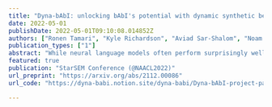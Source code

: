 ```yaml
---
title: "Dyna-bAbI: unlocking bAbI's potential with dynamic synthetic benchmarking"
date: 2022-05-01
publishDate: 2022-05-01T09:10:08.014852Z
authors: ["Ronen Tamari", "Kyle Richardson", "Aviad Sar-Shalom", "Noam Kahlon", "Nelson Liu", "Reut Tsarfaty", "Dafna Shahaf"]
publication_types: ["1"]
abstract: "While neural language models often perform surprisingly well on natural language understanding (NLU) tasks, their strengths and limitations remain poorly understood. Controlled synthetic tasks are thus an increasingly important resource for diagnosing model behavior. In this work we focus on story understanding, a core competency for NLU systems. However, the main synthetic resource for story understanding, the bAbI benchmark, lacks such a systematic mechanism for controllable task generation. We develop Dyna-bAbI, a dynamic framework providing fine-grained control over task generation in bAbI. We demonstrate our ideas by constructing three new tasks requiring compositional generalization, an important evaluation setting absent from the original benchmark. We tested both special-purpose models developed for bAbI as well as state-of-the-art pre-trained methods, and found that while both approaches solve the original tasks (>99% accuracy), neither approach succeeded in the compositional generalization setting, indicating the limitations of the original training data. We explored ways to augment the original data, and found that though diversifying training data was far more useful than simply increasing dataset size, it was still insufficient for driving robust compositional generalization (with <70% accuracy for complex compositions). Our results underscore the importance of highly controllable task generators for creating robust NLU systems through a virtuous cycle of model and data development."
featured: true
publication: "StarSEM Conference (@NAACL2022)"
url_preprint: "https://arxiv.org/abs/2112.00086"
url_code: "https://dyna-babi.notion.site/dyna-babi/Dyna-bAbI-project-page-3585f82147734f5a9c6790e0152e8552"

---
```

